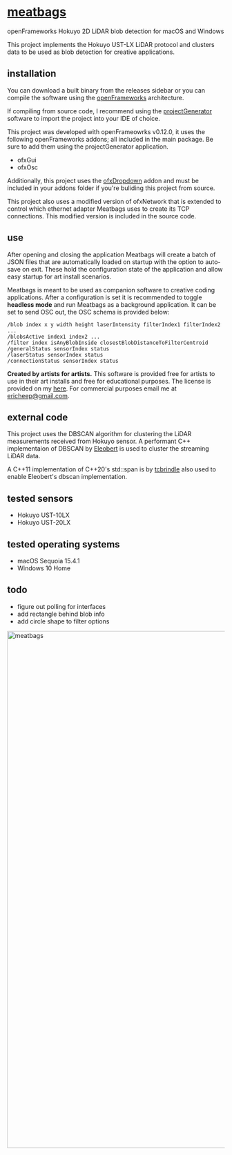 # [meatbags](https://www.mit.edu/people/dpolicar/writing/prose/text/thinkingMeat.html)
openFrameworks Hokuyo 2D LiDAR blob detection for macOS and Windows

This project implements the Hokuyo UST-LX LiDAR protocol and clusters data to be used as blob detection for creative applications.

## installation

You can download a built binary from the releases sidebar or you can compile the software using the [openFrameworks](https://openframeworks.cc/download/) architecture.

If compiling from source code, I recommend using the [projectGenerator](https://openframeworks.cc/learning/01_basics/create_a_new_project/) software to import the project into your IDE of choice.

This project was developed with openFrameowrks v0.12.0, it uses the following openFrameworks addons; all included in the main package. Be sure to add them using the projectGenerator application.

- ofxGui
- ofxOsc

Additionally, this project uses the [ofxDropdown](https://github.com/roymacdonald/ofxDropdown) addon and must be included in your addons folder if you're buliding this project from source.

This project also uses a modified version of ofxNetwork that is extended to control which ethernet adapter Meatbags uses to create its TCP connections. This modified version is included in the source code.

## use

After opening and closing the application Meatbags will create a batch of JSON files that are automatically loaded on startup with the option to auto-save on exit. These hold the configuration state of the application and allow easy startup for art install scenarios. 

Meatbags is meant to be used as companion software to creative coding applications. After a configuration is set it is recommended to toggle __headless mode__ and run Meatbags as a background application. It can be set to send OSC out, the OSC schema is provided below:


    /blob index x y width height laserIntensity filterIndex1 filterIndex2 ...
    /blobsActive index1 index2 ...
    /filter index isAnyBlobInside closestBlobDistanceToFilterCentroid
    /generalStatus sensorIndex status
    /laserStatus sensorIndex status
    /connectionStatus sensorIndex status

__Created by artists for artists.__ This software is provided free for artists to use in their art installs and free for educational purposes. The license is provided on my [here](https://github.com/ericheep/meatbags/blob/main/LICENSE.md). For commercial purposes email me at ericheep@gmail.com.

## external code

This project uses the DBSCAN algorithm for clustering the LiDAR measurements received from Hokuyo sensor. A performant C++ implementaion of DBSCAN by [Eleobert](https://github.com/Eleobert/dbscan) is used to cluster the streaming LiDAR data.

A C++11 implementation of C++20's std::span is by [tcbrindle](https://github.com/tcbrindle/span
) also used to enable Eleobert's dbscan implementation.

## tested sensors
- Hokuyo UST-10LX
- Hokuyo UST-20LX

## tested operating systems
- macOS Sequoia 15.4.1
- Windows 10 Home

## todo
- figure out polling for interfaces
- add rectangle behind blob info
- add circle shape to filter options
  
<img width="1197" alt="meatbags" src="https://github.com/user-attachments/assets/dc32fad6-ec2a-4990-b48c-92b632bb3727" />

